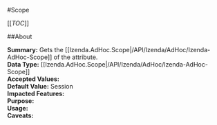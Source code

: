 #Scope

[[_TOC_]]

##About

**Summary:** Gets the [[Izenda.AdHoc.Scope|/API/Izenda/AdHoc/Izenda-AdHoc-Scope]] of the attribute.  
**Data Type:** [[Izenda.AdHoc.Scope|/API/Izenda/AdHoc/Izenda-AdHoc-Scope]]  
**Accepted Values:**   
**Default Value:** Session  
**Impacted Features:**   
**Purpose:**   
**Usage:**   
**Caveats:**   

